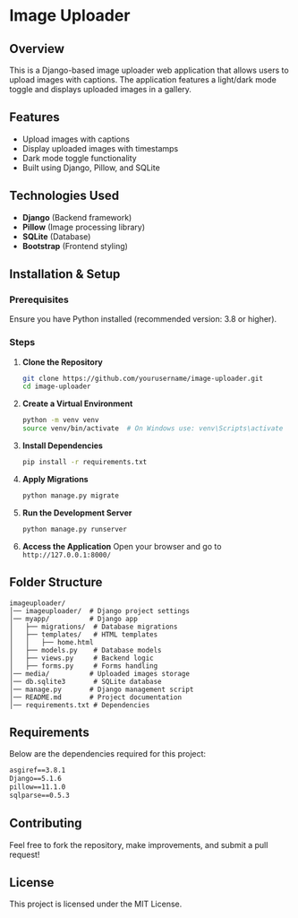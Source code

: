 # Image Uploader

## Overview
This is a Django-based image uploader web application that allows users to upload images with captions. The application features a light/dark mode toggle and displays uploaded images in a gallery.

## Features
- Upload images with captions
- Display uploaded images with timestamps
- Dark mode toggle functionality
- Built using Django, Pillow, and SQLite

## Technologies Used
- **Django** (Backend framework)
- **Pillow** (Image processing library)
- **SQLite** (Database)
- **Bootstrap** (Frontend styling)

## Installation & Setup
### Prerequisites
Ensure you have Python installed (recommended version: 3.8 or higher).

### Steps
1. **Clone the Repository**
   ```bash
   git clone https://github.com/yourusername/image-uploader.git
   cd image-uploader
   ```

2. **Create a Virtual Environment**
   ```bash
   python -m venv venv
   source venv/bin/activate  # On Windows use: venv\Scripts\activate
   ```

3. **Install Dependencies**
   ```bash
   pip install -r requirements.txt
   ```

4. **Apply Migrations**
   ```bash
   python manage.py migrate
   ```

5. **Run the Development Server**
   ```bash
   python manage.py runserver
   ```

6. **Access the Application**
   Open your browser and go to `http://127.0.0.1:8000/`

## Folder Structure
```
imageuploader/
│── imageuploader/  # Django project settings
│── myapp/          # Django app
│   ├── migrations/  # Database migrations
│   ├── templates/   # HTML templates
│   │   ├── home.html
│   ├── models.py    # Database models
│   ├── views.py     # Backend logic
│   ├── forms.py     # Forms handling
│── media/          # Uploaded images storage
│── db.sqlite3       # SQLite database
│── manage.py       # Django management script
│── README.md       # Project documentation
│── requirements.txt # Dependencies
```

## Requirements
Below are the dependencies required for this project:
```txt
asgiref==3.8.1
Django==5.1.6
pillow==11.1.0
sqlparse==0.5.3
```

## Contributing
Feel free to fork the repository, make improvements, and submit a pull request!

## License
This project is licensed under the MIT License.